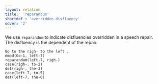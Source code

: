 ```yaml
---
layout: relation
title:  'reparandum'
shortdef : 'overridden disfluency'
udver: '2'
---
```


We use `reparandum` to indicate disfluencies overridden in a speech
repair. The disfluency is the dependent of the repair.

~~~ sdparse
Go to the righ- to the left .
nmod(Go-1, left-7)
reparandum(left-7, righ-)
case(righ-, to-2)
det(righ-, the-3)
case(left-7, to-5)
det(left-7, the-6)
~~~
<!-- Interlanguage links updated Čt lis 12 09:43:38 CET 2020 -->
